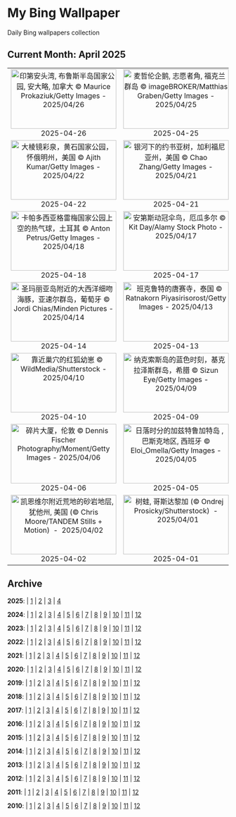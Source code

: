 # My Bing Wallpaper

Daily Bing wallpapers collection

## Current Month: April 2025

| | | | |
|:-------------------------:|:-------------------------:|:-------------------------:|:-------------------------:|
| <a href="https://cn.bing.com/th?id=OHR.BrucePeninsula_ZH-CN3258296517_UHD.jpg" target="_blank"><img src="https://cn.bing.com/th?id=OHR.BrucePeninsula_ZH-CN3258296517_UHD.jpg&w=480" width="240" height="135" alt="印第安头湾, 布鲁斯半岛国家公园, 安大略, 加拿大 © Maurice Prokaziuk/Getty Images  -  2025/04/26" title="印第安头湾, 布鲁斯半岛国家公园, 安大略, 加拿大 © Maurice Prokaziuk/Getty Images  -  2025/04/26"></a><br>2025-04-26<br> | <a href="https://cn.bing.com/th?id=OHR.MagellanicPenguin_ZH-CN3177950090_UHD.jpg" target="_blank"><img src="https://cn.bing.com/th?id=OHR.MagellanicPenguin_ZH-CN3177950090_UHD.jpg&w=480" width="240" height="135" alt="麦哲伦企鹅, 志愿者角, 福克兰群岛 © imageBROKER/Matthias Graben/Getty Images  -  2025/04/25" title="麦哲伦企鹅, 志愿者角, 福克兰群岛 © imageBROKER/Matthias Graben/Getty Images  -  2025/04/25"></a><br>2025-04-25<br> | <a href="https://cn.bing.com/th?id=OHR.KenaiSpires_ZH-CN3045699778_UHD.jpg" target="_blank"><img src="https://cn.bing.com/th?id=OHR.KenaiSpires_ZH-CN3045699778_UHD.jpg&w=480" width="240" height="135" alt="阿拉斯加基奈峡湾国家公园尖顶湾, 阿拉斯加州苏厄德, 美国 © Wander Photography/Getty Images  -  2025/04/24" title="阿拉斯加基奈峡湾国家公园尖顶湾, 阿拉斯加州苏厄德, 美国 © Wander Photography/Getty Images  -  2025/04/24"></a><br>2025-04-24<br> | <a href="https://cn.bing.com/th?id=OHR.BeachChairsSteinwarder_ZH-CN2947390092_UHD.jpg" target="_blank"><img src="https://cn.bing.com/th?id=OHR.BeachChairsSteinwarder_ZH-CN2947390092_UHD.jpg&w=480" width="240" height="135" alt="海利根港斯坦沃德海滩上的沙滩椅，石勒苏益格-荷尔斯泰因州，德国 © Frank Lukasseck/eStock Photo  -  2025/04/23" title="海利根港斯坦沃德海滩上的沙滩椅，石勒苏益格-荷尔斯泰因州，德国 © Frank Lukasseck/eStock Photo  -  2025/04/23"></a><br>2025-04-23<br> |
| <a href="https://cn.bing.com/th?id=OHR.YellowstoneSpring_ZH-CN2643482467_UHD.jpg" target="_blank"><img src="https://cn.bing.com/th?id=OHR.YellowstoneSpring_ZH-CN2643482467_UHD.jpg&w=480" width="240" height="135" alt="大棱镜彩泉，黄石国家公园，怀俄明州，美国 © Ajith Kumar/Getty Images  -  2025/04/22" title="大棱镜彩泉，黄石国家公园，怀俄明州，美国 © Ajith Kumar/Getty Images  -  2025/04/22"></a><br>2025-04-22<br> | <a href="https://cn.bing.com/th?id=OHR.JoshuaStars_ZH-CN1375098210_UHD.jpg" target="_blank"><img src="https://cn.bing.com/th?id=OHR.JoshuaStars_ZH-CN1375098210_UHD.jpg&w=480" width="240" height="135" alt="银河下的约书亚树，加利福尼亚州，美国 © Chao Zhang/Getty Images  -  2025/04/21" title="银河下的约书亚树，加利福尼亚州，美国 © Chao Zhang/Getty Images  -  2025/04/21"></a><br>2025-04-21<br> | <a href="https://cn.bing.com/th?id=OHR.BunnyLove_ZH-CN1145897965_UHD.jpg" target="_blank"><img src="https://cn.bing.com/th?id=OHR.BunnyLove_ZH-CN1145897965_UHD.jpg&w=480" width="240" height="135" alt="春天里的野生小兔子 © Fiona McAllister Photography/Getty Images  -  2025/04/20" title="春天里的野生小兔子 © Fiona McAllister Photography/Getty Images  -  2025/04/20"></a><br>2025-04-20<br> | <a href="https://cn.bing.com/th?id=OHR.ZionValley_ZH-CN0611524754_UHD.jpg" target="_blank"><img src="https://cn.bing.com/th?id=OHR.ZionValley_ZH-CN0611524754_UHD.jpg&w=480" width="240" height="135" alt="锡安国家公园，犹他州，美国 © Simon Dannhauer/Getty Images  -  2025/04/19" title="锡安国家公园，犹他州，美国 © Simon Dannhauer/Getty Images  -  2025/04/19"></a><br>2025-04-19<br> |
| <a href="https://cn.bing.com/th?id=OHR.GoremeTurkey_ZH-CN0255739302_UHD.jpg" target="_blank"><img src="https://cn.bing.com/th?id=OHR.GoremeTurkey_ZH-CN0255739302_UHD.jpg&w=480" width="240" height="135" alt="卡帕多西亚格雷梅国家公园上空的热气球，土耳其 © Anton Petrus/Getty Images  -  2025/04/18" title="卡帕多西亚格雷梅国家公园上空的热气球，土耳其 © Anton Petrus/Getty Images  -  2025/04/18"></a><br>2025-04-18<br> | <a href="https://cn.bing.com/th?id=OHR.EcuadorBird_ZH-CN3676173654_UHD.jpg" target="_blank"><img src="https://cn.bing.com/th?id=OHR.EcuadorBird_ZH-CN3676173654_UHD.jpg&w=480" width="240" height="135" alt="安第斯动冠伞鸟，厄瓜多尔 © Kit Day/Alamy Stock Photo  -  2025/04/17" title="安第斯动冠伞鸟，厄瓜多尔 © Kit Day/Alamy Stock Photo  -  2025/04/17"></a><br>2025-04-17<br> | <a href="https://cn.bing.com/th?id=OHR.KachinaBridge_ZH-CN3333793502_UHD.jpg" target="_blank"><img src="https://cn.bing.com/th?id=OHR.KachinaBridge_ZH-CN3333793502_UHD.jpg&w=480" width="240" height="135" alt="卡奇纳桥，天然桥国家区，犹他州，美国 © Alan Majchrowicz/Getty Images  -  2025/04/16" title="卡奇纳桥，天然桥国家区，犹他州，美国 © Alan Majchrowicz/Getty Images  -  2025/04/16"></a><br>2025-04-16<br> | <a href="https://cn.bing.com/th?id=OHR.CerezoEnFlor_ZH-CN2951543796_UHD.jpg" target="_blank"><img src="https://cn.bing.com/th?id=OHR.CerezoEnFlor_ZH-CN2951543796_UHD.jpg&w=480" width="240" height="135" alt="卡拉奥拉城堡，格拉纳达，西班牙 © Ugo Mellone/eStock Photo  -  2025/04/15" title="卡拉奥拉城堡，格拉纳达，西班牙 © Ugo Mellone/eStock Photo  -  2025/04/15"></a><br>2025-04-15<br> |
| <a href="https://cn.bing.com/th?id=OHR.SpottedDolphins_ZH-CN1257100316_UHD.jpg" target="_blank"><img src="https://cn.bing.com/th?id=OHR.SpottedDolphins_ZH-CN1257100316_UHD.jpg&w=480" width="240" height="135" alt="圣玛丽亚岛附近的大西洋细吻海豚，亚速尔群岛，葡萄牙 © Jordi Chias/Minden Pictures  -  2025/04/14" title="圣玛丽亚岛附近的大西洋细吻海豚，亚速尔群岛，葡萄牙 © Jordi Chias/Minden Pictures  -  2025/04/14"></a><br>2025-04-14<br> | <a href="https://cn.bing.com/th?id=OHR.ThailandPagodas_ZH-CN1143878296_UHD.jpg" target="_blank"><img src="https://cn.bing.com/th?id=OHR.ThailandPagodas_ZH-CN1143878296_UHD.jpg&w=480" width="240" height="135" alt="班克鲁特的唐赛寺，泰国 © Ratnakorn Piyasirisorost/Getty Images  -  2025/04/13" title="班克鲁特的唐赛寺，泰国 © Ratnakorn Piyasirisorost/Getty Images  -  2025/04/13"></a><br>2025-04-13<br> | <a href="https://cn.bing.com/th?id=OHR.SpaceFlight_ZH-CN0927394503_UHD.jpg" target="_blank"><img src="https://cn.bing.com/th?id=OHR.SpaceFlight_ZH-CN0927394503_UHD.jpg&w=480" width="240" height="135" alt="从国际空间站穹顶俯瞰南太平洋 © NASA  -  2025/04/12" title="从国际空间站穹顶俯瞰南太平洋 © NASA  -  2025/04/12"></a><br>2025-04-12<br> | <a href="https://cn.bing.com/th?id=OHR.TulipsWindmill_ZH-CN0665142956_UHD.jpg" target="_blank"><img src="https://cn.bing.com/th?id=OHR.TulipsWindmill_ZH-CN0665142956_UHD.jpg&w=480" width="240" height="135" alt="郁金香，荷兰 © 1111IESPDJ/Getty Images  -  2025/04/11" title="郁金香，荷兰 © 1111IESPDJ/Getty Images  -  2025/04/11"></a><br>2025-04-11<br> |
| <a href="https://cn.bing.com/th?id=OHR.LittleFoxes_ZH-CN8622806156_UHD.jpg" target="_blank"><img src="https://cn.bing.com/th?id=OHR.LittleFoxes_ZH-CN8622806156_UHD.jpg&w=480" width="240" height="135" alt="靠近巢穴的红狐幼崽 © WildMedia/Shutterstock  -  2025/04/10" title="靠近巢穴的红狐幼崽 © WildMedia/Shutterstock  -  2025/04/10"></a><br>2025-04-10<br> | <a href="https://cn.bing.com/th?id=OHR.BlueNaxos_ZH-CN7863097040_UHD.jpg" target="_blank"><img src="https://cn.bing.com/th?id=OHR.BlueNaxos_ZH-CN7863097040_UHD.jpg&w=480" width="240" height="135" alt="纳克索斯岛的蓝色时刻，基克拉泽斯群岛，希腊 © Sizun Eye/Getty Images  -  2025/04/09" title="纳克索斯岛的蓝色时刻，基克拉泽斯群岛，希腊 © Sizun Eye/Getty Images  -  2025/04/09"></a><br>2025-04-09<br> | <a href="https://cn.bing.com/th?id=OHR.SpringDaffodils_ZH-CN6737270212_UHD.jpg" target="_blank"><img src="https://cn.bing.com/th?id=OHR.SpringDaffodils_ZH-CN6737270212_UHD.jpg&w=480" width="240" height="135" alt="春天的水仙花在清晨绽放 © LedyX/Shutterstock  -  2025/04/08" title="春天的水仙花在清晨绽放 © LedyX/Shutterstock  -  2025/04/08"></a><br>2025-04-08<br> | <a href="https://cn.bing.com/th?id=OHR.BeaverDay_ZH-CN2889563041_UHD.jpg" target="_blank"><img src="https://cn.bing.com/th?id=OHR.BeaverDay_ZH-CN2889563041_UHD.jpg&w=480" width="240" height="135" alt="美洲海狸, Moran, 怀俄明州, 美国 © Enrique Aguirre Aves/Getty Images  -  2025/04/07" title="美洲海狸, Moran, 怀俄明州, 美国 © Enrique Aguirre Aves/Getty Images  -  2025/04/07"></a><br>2025-04-07<br> |
| <a href="https://cn.bing.com/th?id=OHR.ShardLondon2025_ZH-CN0722863055_UHD.jpg" target="_blank"><img src="https://cn.bing.com/th?id=OHR.ShardLondon2025_ZH-CN0722863055_UHD.jpg&w=480" width="240" height="135" alt="碎片大厦，伦敦 © Dennis Fischer Photography/Moment/Getty Images  -  2025/04/06" title="碎片大厦，伦敦 © Dennis Fischer Photography/Moment/Getty Images  -  2025/04/06"></a><br>2025-04-06<br> | <a href="https://cn.bing.com/th?id=OHR.GaztelugatxeSunset_ZH-CN0553703567_UHD.jpg" target="_blank"><img src="https://cn.bing.com/th?id=OHR.GaztelugatxeSunset_ZH-CN0553703567_UHD.jpg&w=480" width="240" height="135" alt="日落时分的加兹特鲁加特岛 , 巴斯克地区, 西班牙 © Eloi_Omella/Getty Images  -  2025/04/05" title="日落时分的加兹特鲁加特岛 , 巴斯克地区, 西班牙 © Eloi_Omella/Getty Images  -  2025/04/05"></a><br>2025-04-05<br> | <a href="https://cn.bing.com/th?id=OHR.QingMingY25_ZH-CN9818431198_UHD.jpg" target="_blank"><img src="https://cn.bing.com/th?id=OHR.QingMingY25_ZH-CN9818431198_UHD.jpg&w=480" width="240" height="135" alt="苏州古镇风景，江苏省，中国 © gyn9038/Getty Images  -  2025/04/04" title="苏州古镇风景，江苏省，中国 © gyn9038/Getty Images  -  2025/04/04"></a><br>2025-04-04<br> | <a href="https://cn.bing.com/th?id=OHR.SaguaroRainbow_ZH-CN0139056375_UHD.jpg" target="_blank"><img src="https://cn.bing.com/th?id=OHR.SaguaroRainbow_ZH-CN0139056375_UHD.jpg&w=480" width="240" height="135" alt="沃森峰上空的彩虹, 巨人柱国家公园, 亚利桑那州, 美国 (© Frank Staub/Getty Images)  -  2025/04/03" title="沃森峰上空的彩虹, 巨人柱国家公园, 亚利桑那州, 美国 (© Frank Staub/Getty Images)  -  2025/04/03"></a><br>2025-04-03<br> |
| <a href="https://cn.bing.com/th?id=OHR.UtahBadlands_ZH-CN9174002963_UHD.jpg" target="_blank"><img src="https://cn.bing.com/th?id=OHR.UtahBadlands_ZH-CN9174002963_UHD.jpg&w=480" width="240" height="135" alt="凯恩维尔附近荒地的砂岩地层, 犹他州, 美国 (© Chris Moore/TANDEM Stills + Motion)  -  2025/04/02" title="凯恩维尔附近荒地的砂岩地层, 犹他州, 美国 (© Chris Moore/TANDEM Stills + Motion)  -  2025/04/02"></a><br>2025-04-02<br> | <a href="https://cn.bing.com/th?id=OHR.TicanFrog_ZH-CN8949758487_UHD.jpg" target="_blank"><img src="https://cn.bing.com/th?id=OHR.TicanFrog_ZH-CN8949758487_UHD.jpg&w=480" width="240" height="135" alt="树蛙, 哥斯达黎加 (© Ondrej Prosicky/Shutterstock)  -  2025/04/01" title="树蛙, 哥斯达黎加 (© Ondrej Prosicky/Shutterstock)  -  2025/04/01"></a><br>2025-04-01<br> |  |  |

## Archive

**2025**: | [1](markdown/202501.md) | [2](markdown/202502.md) | [3](markdown/202503.md) | [4](markdown/202504.md)

**2024**: | [1](markdown/202401.md) | [2](markdown/202402.md) | [3](markdown/202403.md) | [4](markdown/202404.md) | [5](markdown/202405.md) | [6](markdown/202406.md) | [7](markdown/202407.md) | [8](markdown/202408.md) | [9](markdown/202409.md) | [10](markdown/202410.md) | [11](markdown/202411.md) | [12](markdown/202412.md)

**2023**: | [1](markdown/202301.md) | [2](markdown/202302.md) | [3](markdown/202303.md) | [4](markdown/202304.md) | [5](markdown/202305.md) | [6](markdown/202306.md) | [7](markdown/202307.md) | [8](markdown/202308.md) | [9](markdown/202309.md) | [10](markdown/202310.md) | [11](markdown/202311.md) | [12](markdown/202312.md)

**2022**: | [1](markdown/202201.md) | [2](markdown/202202.md) | [3](markdown/202203.md) | [4](markdown/202204.md) | [5](markdown/202205.md) | [6](markdown/202206.md) | [7](markdown/202207.md) | [8](markdown/202208.md) | [9](markdown/202209.md) | [10](markdown/202210.md) | [11](markdown/202211.md) | [12](markdown/202212.md)

**2021**: | [1](markdown/202101.md) | [2](markdown/202102.md) | [3](markdown/202103.md) | [4](markdown/202104.md) | [5](markdown/202105.md) | [6](markdown/202106.md) | [7](markdown/202107.md) | [8](markdown/202108.md) | [9](markdown/202109.md) | [10](markdown/202110.md) | [11](markdown/202111.md) | [12](markdown/202112.md)

**2020**: | [1](markdown/202001.md) | [2](markdown/202002.md) | [3](markdown/202003.md) | [4](markdown/202004.md) | [5](markdown/202005.md) | [6](markdown/202006.md) | [7](markdown/202007.md) | [8](markdown/202008.md) | [9](markdown/202009.md) | [10](markdown/202010.md) | [11](markdown/202011.md) | [12](markdown/202012.md)

**2019**: | [1](markdown/201901.md) | [2](markdown/201902.md) | [3](markdown/201903.md) | [4](markdown/201904.md) | [5](markdown/201905.md) | [6](markdown/201906.md) | [7](markdown/201907.md) | [8](markdown/201908.md) | [9](markdown/201909.md) | [10](markdown/201910.md) | [11](markdown/201911.md) | [12](markdown/201912.md)

**2018**: | [1](markdown/201801.md) | [2](markdown/201802.md) | [3](markdown/201803.md) | [4](markdown/201804.md) | [5](markdown/201805.md) | [6](markdown/201806.md) | [7](markdown/201807.md) | [8](markdown/201808.md) | [9](markdown/201809.md) | [10](markdown/201810.md) | [11](markdown/201811.md) | [12](markdown/201812.md)

**2017**: | [1](markdown/201701.md) | [2](markdown/201702.md) | [3](markdown/201703.md) | [4](markdown/201704.md) | [5](markdown/201705.md) | [6](markdown/201706.md) | [7](markdown/201707.md) | [8](markdown/201708.md) | [9](markdown/201709.md) | [10](markdown/201710.md) | [11](markdown/201711.md) | [12](markdown/201712.md)

**2016**: | [1](markdown/201601.md) | [2](markdown/201602.md) | [3](markdown/201603.md) | [4](markdown/201604.md) | [5](markdown/201605.md) | [6](markdown/201606.md) | [7](markdown/201607.md) | [8](markdown/201608.md) | [9](markdown/201609.md) | [10](markdown/201610.md) | [11](markdown/201611.md) | [12](markdown/201612.md)

**2015**: | [1](markdown/201501.md) | [2](markdown/201502.md) | [3](markdown/201503.md) | [4](markdown/201504.md) | [5](markdown/201505.md) | [6](markdown/201506.md) | [7](markdown/201507.md) | [8](markdown/201508.md) | [9](markdown/201509.md) | [10](markdown/201510.md) | [11](markdown/201511.md) | [12](markdown/201512.md)

**2014**: | [1](markdown/201401.md) | [2](markdown/201402.md) | [3](markdown/201403.md) | [4](markdown/201404.md) | [5](markdown/201405.md) | [6](markdown/201406.md) | [7](markdown/201407.md) | [8](markdown/201408.md) | [9](markdown/201409.md) | [10](markdown/201410.md) | [11](markdown/201411.md) | [12](markdown/201412.md)

**2013**: | [1](markdown/201301.md) | [2](markdown/201302.md) | [3](markdown/201303.md) | [4](markdown/201304.md) | [5](markdown/201305.md) | [6](markdown/201306.md) | [7](markdown/201307.md) | [8](markdown/201308.md) | [9](markdown/201309.md) | [10](markdown/201310.md) | [11](markdown/201311.md) | [12](markdown/201312.md)

**2012**: | [1](markdown/201201.md) | [2](markdown/201202.md) | [3](markdown/201203.md) | [4](markdown/201204.md) | [5](markdown/201205.md) | [6](markdown/201206.md) | [7](markdown/201207.md) | [8](markdown/201208.md) | [9](markdown/201209.md) | [10](markdown/201210.md) | [11](markdown/201211.md) | [12](markdown/201212.md)

**2011**: | [1](markdown/201101.md) | [2](markdown/201102.md) | [3](markdown/201103.md) | [4](markdown/201104.md) | [5](markdown/201105.md) | [6](markdown/201106.md) | [7](markdown/201107.md) | [8](markdown/201108.md) | [9](markdown/201109.md) | [10](markdown/201110.md) | [11](markdown/201111.md) | [12](markdown/201112.md)

**2010**: | [1](markdown/201001.md) | [2](markdown/201002.md) | [3](markdown/201003.md) | [4](markdown/201004.md) | [5](markdown/201005.md) | [6](markdown/201006.md) | [7](markdown/201007.md) | [8](markdown/201008.md) | [9](markdown/201009.md) | [10](markdown/201010.md) | [11](markdown/201011.md) | [12](markdown/201012.md)

